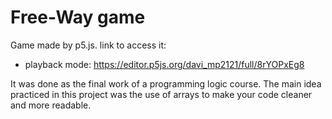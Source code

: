 # Free-Way game
Game made by p5.js.
link to access it:
- playback mode: https://editor.p5js.org/davi_mp2121/full/8rYOPxEg8

It was done as the final work of a programming logic course.
The main idea practiced in this project was the use of arrays to make your code cleaner and more readable.

